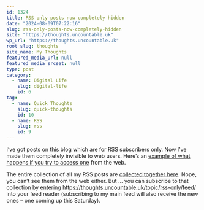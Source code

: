 ```yaml
---
id: 1324
title: RSS only posts now completely hidden
date: "2024-08-09T07:22:16"
slug: rss-only-posts-now-completely-hidden
site: "https://thoughts.uncountable.uk"
wp_url: "https://thoughts.uncountable.uk"
root_slug: thoughts
site_name: My Thoughts
featured_media_url: null
featured_media_srcset: null
type: post
category:
  - name: Digital Life
    slug: digital-life
    id: 6
tag:
  - name: Quick Thoughts
    slug: quick-thoughts
    id: 10
  - name: RSS
    slug: rss
    id: 9
---
```



<p>I&#8217;ve got posts on this blog which are for RSS subscribers only.  Now I&#8217;ve made them completely invisible to web users.  Here&#8217;s an <a href="https://thoughts.uncountable.uk/elevate-your-websites-rss-feed/" data-type="post" data-id="1061">example of what happens if you try to access one</a>  from the web.  </p>



<p>The entire collection of all my RSS posts are <a href="https://thoughts.uncountable.uk/topic/rss-only/">collected together here</a>. Nope, you can&#8217;t see them from the web either.  But &#8230; you can subscribe to that collection by entering <a href="https://thoughts.uncountable.uk/topic/rss-only/feed/">https://thoughts.uncountable.uk/topic/rss-only/feed/</a> into your feed reader (subscribing to my main feed will also receive the new ones &#8211; one coming up this Saturday).</p>
